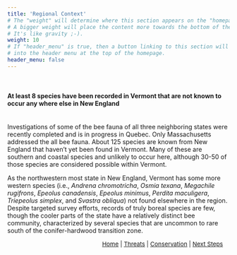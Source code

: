 ```yaml
---
title: 'Regional Context'
# The "weight" will determine where this section appears on the "homepage".
# A bigger weight will place the content more towards the bottom of the page.
# It's like gravity ;-).
weight: 10
# If "header_menu" is true, then a button linking to this section will be placed
# into the header menu at the top of the homepage.
header_menu: false
---
```

<br>
<div class="lead">
<h4> 
At least 8 species have been recorded in Vermont that are not known to occur any where else in New England
</h4> 
</div>
<br>
Investigations of some of the bee fauna of all three neighboring states were recently completed and is in progress in Quebec. Only Massachusetts addressed the all bee fauna. About 125 species are known from New England that haven’t yet been found in Vermont. Many of these are southern and coastal species and unlikely to occur here, although 30-50 of those species are considered possible within Vermont. 

As the northwestern most state in New England, Vermont has some more western species (i.e., <i> Andrena chromotricha</i>, <i>Osmia texana</i>, <i>Megachile rugifrons</i>, <i>Epeolus canadensis</i>, <i>Epeolus minimus</i>, <i>Perdita maculigera</i>, <i>Triepeolus simplex</i>, and <i>Svastra obliqua</i>) not found elsewhere in the region.  Despite targeted survey efforts, records of truly boreal species are few, though the cooler parts of the state have a relatively distinct bee community, characterized by several species that are uncommon to rare south of the conifer-hardwood transition zone. 


<p style="font-size: 10pt; text-align: right; margin-right: 3%"><a href="https://vtecostudies.github.io/SoBees_LandingPage/">Home</a> | <a href="https://vtecostudies.github.io/SoBees_Threats/">Threats</a> | <a href="https://vtecostudies.github.io/SoBees_Conservation/">Conservation</a> | <a href="https://vtecostudies.github.io/SoBees_Next_Steps/">Next Steps</a></p>
